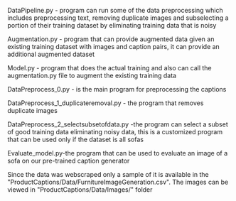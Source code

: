 DataPipeline.py - program can run some of the data preprocessing  which includes preprocessing text, removing duplicate images and subselecting a portion of their training dataset by eliminating training data that is noisy

Augmentation.py - program that can provide augmented data given an existing training dataset with images and caption pairs, it can 
provide an additional augmented dataset

Model.py - program that does the actual training and also can call the augmentation.py file to augment the existing training data

DataPreprocess_0.py - is the main program for preprocessing the captions

DataPreprocess_1_duplicateremoval.py - the program that removes duplicate images

DataPreprocess_2_selectsubsetofdata.py -the program  can select a subset of good training data eliminating noisy data, this is a customized program that can be used only if the dataset is all sofas 

Evaluate_model.py-the program that can be used to evaluate an image of a sofa on our pre-trained caption generator

Since the data was webscraped only a sample of it is available in the "ProductCaptions/Data/FurnitureImageGeneration.csv". The images can be viewed in "ProductCaptions/Data/Images/" folder



